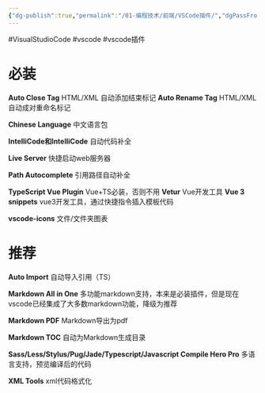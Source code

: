 ```yaml
---
{"dg-publish":true,"permalink":"/01-编程技术/前端/VSCode插件/","dgPassFrontmatter":true,"created":"2023-10-26T22:42:18.482+08:00","updated":"2024-01-11T08:37:51.000+08:00"}
---
```


#VisualStudioCode #vscode #vscode插件

# 必装

**Auto Close Tag**
HTML/XML 自动添加结束标记
**Auto Rename Tag**
HTML/XML 自动成对重命名标记

**Chinese Language**
中文语言包

**IntelliCode和IntelliCode**
自动代码补全

**Live Server**
快捷启动web服务器

**Path Autocomplete**
引用路径自动补全

**TypeScript Vue Plugin**
Vue+TS必装，否则不用
**Vetur**
Vue开发工具
**Vue 3 snippets**
vue3开发工具，通过快捷指令插入模板代码

**vscode-icons**
文件/文件夹图表
# 推荐

**Auto Import**
自动导入引用（TS）

**Markdown All in One**
多功能markdown支持，本来是必装插件，但是现在vscode已经集成了大多数markdown功能，降级为推荐

**Markdown PDF**
Markdown导出为pdf

**Markdown TOC**
自动为Markdown生成目录

**Sass/Less/Stylus/Pug/Jade/Typescript/Javascript Compile Hero Pro**
多语言支持，预览编译后的代码

**XML Tools**
xml代码格式化